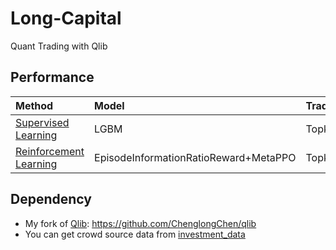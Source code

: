 # Long-Capital
Quant Trading with Qlib

## Performance
|Method| Model | Trading Strategy | IR |
| :--- | :------- |:------- | :-----------: |
| [Supervised Learning](examples/sl.ipynb) | LGBM | TopkDropoutStrategy | 1.644155 |
| [Reinforcement Learning](examples/rl.ipynb)| EpisodeInformationRatioReward+MetaPPO | TopkDropoutDynamicStrategy | **2.143160**|

## Dependency
- My fork of [Qlib](https://github.com/microsoft/qlib): https://github.com/ChenglongChen/qlib
- You can get crowd source data from [investment_data](https://github.com/chenditc/investment_data)
